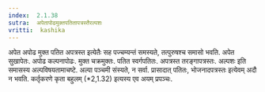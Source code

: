 ```yaml
---
index:  2.1.38
sutra:  अपेतापोढमुक्तपतितापत्रस्तैरल्पशः
vritti:  kashika 
---
```


अपेत अपोढ मुक्त पतित अपत्रस्त इत्येतैः सह पज्चम्यन्तं समस्यते, तत्पुरुषश्च समासो भवति. अपेत सुखापेतः. अपोढ कल्पनापोढः. मुक्त चक्रमुक्तः. पतित स्वर्गपतितः. अपत्रस्त तरङ्गापत्रस्तः. अल्पशः इति समासस्य अल्पविषयतामाचष्टे. अल्पा पञ्चमी संस्यते, न सर्वा. प्रासादात् पतितः, भोजनादपत्रस्तः इत्येवम् अदौ न भवति. कर्तृकरणे कृता बहुलम् (*2,1.32) इत्यस्य एव अयम् प्रपञ्चः.


